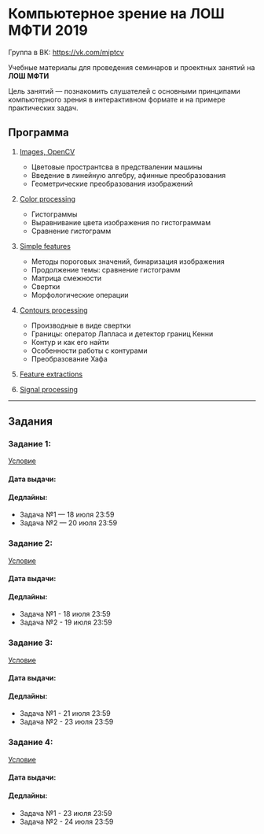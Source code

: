 # Компьютерное зрение на ЛОШ МФТИ 2019

Группа в ВК: https://vk.com/miptcv

Учебные материалы для проведения семинаров и проектных занятий на **ЛОШ МФТИ** 

Цель занятий — познакомить слушателей с основными принципами компьютерного зрения в интерактивном формате и на примере практических задач.

## Программа

1. [Images, OpenCV]()
	* Цветовые пространтсва в предствалении машины
	* Введение в линейную алгебру, афинные преобразования
	* Геометрические преобразования изображений

2. [Color processing]()
	* Гистограммы
	* Выравнивание цвета изображения по гистограммам
	* Сравнение гистограмм

3. [Simple features]()
	* Методы пороговых значений, бинаризация изображения
	* Продолжение темы: сравнение гистограмм
	* Матрица смежности
	* Свертки
	* Морфологические операции

4. [Contours processing]()
	* Производные в виде свертки
	* Границы: оператор Лапласа и детектор границ Кенни
	* Контур и как его найти
	* Особенности работы с контурами
	* Преобразование Хафа

5. [Feature extractions]()

6. [Signal processing]()

----------------------------------------------------

## Задания

### Задание 1:

[Условие]()

#### Дата выдачи:

#### Дедлайны:
* Задача №1 — 18 июля 23:59
* Задача №2 — 20 июля 23:59


### Задание 2:

[Условие]()

#### Дата выдачи:

#### Дедлайны:
* Задача №1 - 18 июля 23:59 
* Задача №2 - 19 июля 23:59


### Задание 3:

[Условие]()

#### Дата выдачи:

#### Дедлайны:
* Задача №1 - 21 июля 23:59
* Задача №2 - 23 июля 23:59


### Задание 4:

[Условие]()

#### Дата выдачи:

#### Дедлайны:
* Задача №1 - 23 июля 23:59
* Задача №2 - 24 июля 23:59




